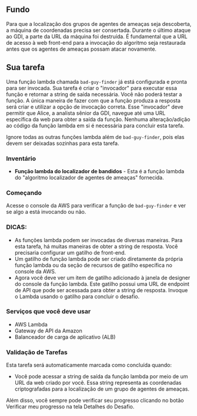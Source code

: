 ## Fundo

Para que a localização dos grupos de agentes de ameaças seja descoberta, a máquina de coordenadas precisa ser consertada. Durante o último ataque ao GDI, a parte da URL da máquina foi destruída. É fundamental que a URL de acesso à web front-end para a invocação do algoritmo seja restaurada antes que os agentes de ameaças possam atacar novamente.

## Sua tarefa

Uma função lambda chamada `bad-guy-finder` já está configurada e pronta para ser invocada. Sua tarefa é criar o "invocador" para executar essa função e retornar a string de saída necessária. Você não poderá testar a função. A única maneira de fazer com que a função produza a resposta será criar e utilizar a opção de invocação correta. Esse "invocador" deve permitir que Alice, a analista sênior da GDI, navegue até uma URL específica da web para obter a saída da função. Nenhuma alteração/adição ao código da função lambda em si é necessária para concluir esta tarefa.

Ignore todas as outras funções lambda além de `bad-guy-finder`, pois elas devem ser deixadas sozinhas para esta tarefa.

### Inventário

- **Função lambda do localizador de bandidos** - Esta é a função lambda do "algoritmo localizador de agentes de ameaças" fornecida.

### Começando

Acesse o console da AWS para verificar a função de `bad-guy-finder` e ver se algo a está invocando ou não.

### DICAS:

- As funções lambda podem ser invocadas de diversas maneiras. Para esta tarefa, há muitas maneiras de obter a string de resposta. Você precisaria configurar um gatilho de front-end.
- Um gatilho de função lambda pode ser criado diretamente da própria função lambda ou da seção de recursos de gatilho específica no console da AWS.
- Agora você deve ver um item de gatilho adicionado à janela de designer do console da função lambda. Este gatilho possui uma URL de endpoint de API que pode ser acessada para obter a string de resposta. Invoque o Lambda usando o gatilho para concluir o desafio.

### Serviços que você deve usar

- AWS Lambda
- Gateway de API da Amazon
- Balanceador de carga de aplicativo (ALB)

### Validação de Tarefas

Esta tarefa será automaticamente marcada como concluída quando:

- Você pode acessar a string de saída da função lambda por meio de um URL da web criado por você. Essa string representa as coordenadas criptografadas para a localização de um grupo de agentes de ameaças.

Além disso, você sempre pode verificar seu progresso clicando no botão Verificar meu progresso na tela Detalhes do Desafio.

